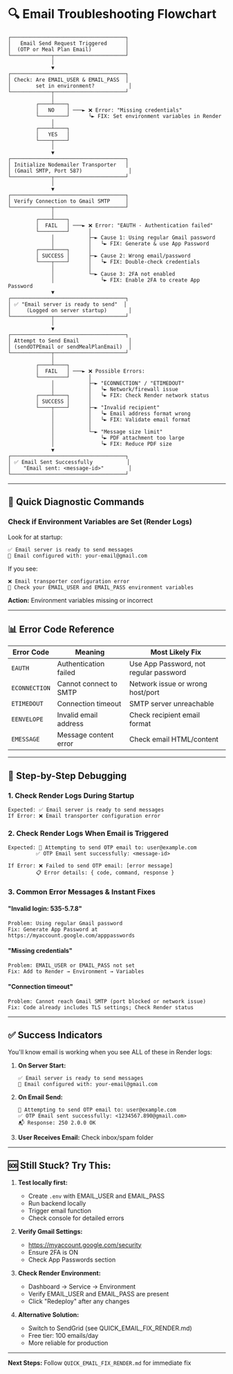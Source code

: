 # 🔍 Email Troubleshooting Flowchart

```
┌─────────────────────────────────────┐
│   Email Send Request Triggered      │
│  (OTP or Meal Plan Email)           │
└─────────────┬───────────────────────┘
              │
              ▼
┌─────────────────────────────────────┐
│ Check: Are EMAIL_USER & EMAIL_PASS  │
│        set in environment?           │
└─────────────┬───────────────────────┘
              │
         ┌────┴────┐
         │   NO    │ ───► ❌ Error: "Missing credentials"
         └─────────┘      └► FIX: Set environment variables in Render
              │
         ┌────┴────┐
         │   YES   │
         └────┬────┘
              │
              ▼
┌─────────────────────────────────────┐
│ Initialize Nodemailer Transporter   │
│ (Gmail SMTP, Port 587)               │
└─────────────┬───────────────────────┘
              │
              ▼
┌─────────────────────────────────────┐
│ Verify Connection to Gmail SMTP     │
└─────────────┬───────────────────────┘
              │
         ┌────┴────┐
         │  FAIL   │ ───► ❌ Error: "EAUTH - Authentication failed"
         └─────────┘      │
              │           ├─► Cause 1: Using regular Gmail password
              │           │   └► FIX: Generate & use App Password
         ┌────┴────┐      │
         │ SUCCESS │      ├─► Cause 2: Wrong email/password
         └────┬────┘      │   └► FIX: Double-check credentials
              │           │
              │           └─► Cause 3: 2FA not enabled
              │               └► FIX: Enable 2FA to create App Password
              ▼
┌─────────────────────────────────────┐
│ ✅ "Email server is ready to send"  │
│     (Logged on server startup)       │
└─────────────┬───────────────────────┘
              │
              ▼
┌─────────────────────────────────────┐
│ Attempt to Send Email                │
│ (sendOTPEmail or sendMealPlanEmail)  │
└─────────────┬───────────────────────┘
              │
         ┌────┴────┐
         │  FAIL   │ ───► ❌ Possible Errors:
         └─────────┘      │
              │           ├─► "ECONNECTION" / "ETIMEDOUT"
              │           │   └► Network/firewall issue
         ┌────┴────┐      │   └► FIX: Check Render network status
         │ SUCCESS │      │
         └────┬────┘      ├─► "Invalid recipient"
              │           │   └► Email address format wrong
              │           │   └► FIX: Validate email format
              │           │
              │           └─► "Message size limit"
              │               └► PDF attachment too large
              │               └► FIX: Reduce PDF size
              ▼
┌─────────────────────────────────────┐
│ ✅ Email Sent Successfully           │
│    "Email sent: <message-id>"        │
└─────────────────────────────────────┘
```

---

## 🎯 Quick Diagnostic Commands

### Check if Environment Variables are Set (Render Logs)
Look for at startup:
```
✅ Email server is ready to send messages
📧 Email configured with: your-email@gmail.com
```

If you see:
```
❌ Email transporter configuration error
📧 Check your EMAIL_USER and EMAIL_PASS environment variables
```
**Action:** Environment variables missing or incorrect

---

## 📊 Error Code Reference

| Error Code | Meaning | Most Likely Fix |
|------------|---------|-----------------|
| `EAUTH` | Authentication failed | Use App Password, not regular password |
| `ECONNECTION` | Cannot connect to SMTP | Network issue or wrong host/port |
| `ETIMEDOUT` | Connection timeout | SMTP server unreachable |
| `EENVELOPE` | Invalid email address | Check recipient email format |
| `EMESSAGE` | Message content error | Check email HTML/content |

---

## 🔧 Step-by-Step Debugging

### 1. Check Render Logs During Startup
```
Expected: ✅ Email server is ready to send messages
If Error: ❌ Email transporter configuration error
```

### 2. Check Render Logs When Email is Triggered
```
Expected: 📧 Attempting to send OTP email to: user@example.com
         ✅ OTP Email sent successfully: <message-id>
         
If Error: ❌ Failed to send OTP email: [error message]
         📋 Error details: { code, command, response }
```

### 3. Common Error Messages & Instant Fixes

#### "Invalid login: 535-5.7.8"
```
Problem: Using regular Gmail password
Fix: Generate App Password at https://myaccount.google.com/apppasswords
```

#### "Missing credentials"
```
Problem: EMAIL_USER or EMAIL_PASS not set
Fix: Add to Render → Environment → Variables
```

#### "Connection timeout"
```
Problem: Cannot reach Gmail SMTP (port blocked or network issue)
Fix: Code already includes TLS settings; Check Render status
```

---

## ✅ Success Indicators

You'll know email is working when you see ALL of these in Render logs:

1. **On Server Start:**
   ```
   ✅ Email server is ready to send messages
   📧 Email configured with: your-email@gmail.com
   ```

2. **On Email Send:**
   ```
   📧 Attempting to send OTP email to: user@example.com
   ✅ OTP Email sent successfully: <1234567.890@gmail.com>
   📬 Response: 250 2.0.0 OK
   ```

3. **User Receives Email:** Check inbox/spam folder

---

## 🆘 Still Stuck? Try This:

1. **Test locally first:**
   - Create `.env` with EMAIL_USER and EMAIL_PASS
   - Run backend locally
   - Trigger email function
   - Check console for detailed errors

2. **Verify Gmail Settings:**
   - https://myaccount.google.com/security
   - Ensure 2FA is ON
   - Check App Passwords section

3. **Check Render Environment:**
   - Dashboard → Service → Environment
   - Verify EMAIL_USER and EMAIL_PASS are present
   - Click "Redeploy" after any changes

4. **Alternative Solution:**
   - Switch to SendGrid (see QUICK_EMAIL_FIX_RENDER.md)
   - Free tier: 100 emails/day
   - More reliable for production

---

**Next Steps:** Follow `QUICK_EMAIL_FIX_RENDER.md` for immediate fix
